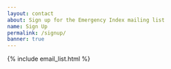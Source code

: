 ```yaml
---
layout: contact
about: Sign up for the Emergency Index mailing list
name: Sign Up
permalink: /signup/
banner: true
---
```



{% include email_list.html %}
